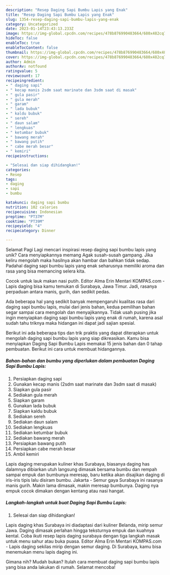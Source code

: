 ```yaml
---
description: "Resep Daging Sapi Bumbu Lapis yang Enak"
title: "Resep Daging Sapi Bumbu Lapis yang Enak"
slug: 1354-resep-daging-sapi-bumbu-lapis-yang-enak
category: Uncategorized
date: 2023-01-14T23:43:13.233Z
image: https://img-global.cpcdn.com/recipes/478b876990483664/680x482cq70/daging-sapi-bumbu-lapis-foto-resep-utama.jpg
hideToc: false
enableToc: true
enableTocContent: false
thumbnail: https://img-global.cpcdn.com/recipes/478b876990483664/680x482cq70/daging-sapi-bumbu-lapis-foto-resep-utama.jpg
cover: https://img-global.cpcdn.com/recipes/478b876990483664/680x482cq70/daging-sapi-bumbu-lapis-foto-resep-utama.jpg
author: Admin
authorAv: notfound
ratingvalue: 5
reviewcount: 17
recipeingredient:
- " daging sapi"
- " kecap manis 2sdm saat marinate dan 3sdm saat di masak"
- " gula pasir"
- " gula merah"
- " garam"
- " lada bubuk"
- " kaldu bubuk"
- " sereh"
- " daun salam"
- " lengkuas"
- " ketumbar bubuk"
- " bawang merah"
- " bawang putih"
- " cabe merah besar"
- " kemiri"
recipeinstructions:

- "Selesai dan siap dihidangkan!"
categories:
- Resep
tags:
- daging
- sapi
- bumbu

katakunci: daging sapi bumbu 
nutrition: 102 calories
recipecuisine: Indonesian
preptime: "PT37M"
cooktime: "PT39M"
recipeyield: "4"
recipecategory: Dinner

---
```



Selamat Pagi Lagi mencari inspirasi resep daging sapi bumbu lapis yang unik? Cara menyiapkannya memang Agak susah-susah gampang. Jika keliru mengolah maka hasilnya akan hambar dan bahkan tidak sedap. Padahal daging sapi bumbu lapis yang enak seharusnya memiliki aroma dan rasa yang bisa memancing selera kita.


Cocok untuk lauk makan nasi putih. Editor Alma Erin Mentari KOMPAS.com - Lapis daging bisa kamu temukan di Surabaya, Jawa Timur. Jadi, rasanya perpaduan antara manis, gurih, dan sedikit pedas.

Ada beberapa hal yang sedikit banyak mempengaruhi kualitas rasa dari daging sapi bumbu lapis, mulai dari jenis bahan, kedua pemilihan bahan segar sampai cara mengolah dan menyajikannya. Tidak usah pusing jika ingin menyiapkan daging sapi bumbu lapis yang enak di rumah, karena asal sudah tahu triknya maka hidangan ini dapat jadi sajian spesial.


Berikut ini ada beberapa tips dan trik praktis yang dapat diterapkan untuk mengolah daging sapi bumbu lapis yang siap dikreasikan. Kamu bisa menyiapkan Daging Sapi Bumbu Lapis memakai 15 jenis bahan dan 0 tahap pembuatan. Berikut ini cara untuk membuat hidangannya.

<!--inarticleads1-->

##### Bahan-bahan dan bumbu yang diperlukan dalam pembuatan Daging Sapi Bumbu Lapis:

1. Persiapkan  daging sapi
1. Gunakan  kecap manis (2sdm saat marinate dan 3sdm saat di masak)
1. Siapkan  gula pasir
1. Sediakan  gula merah
1. Siapkan  garam
1. Gunakan  lada bubuk
1. Siapkan  kaldu bubuk
1. Sediakan  sereh
1. Sediakan  daun salam
1. Sediakan  lengkuas
1. Sediakan  ketumbar bubuk
1. Sediakan  bawang merah
1. Persiapkan  bawang putih
1. Persiapkan  cabe merah besar
1. Ambil  kemiri


Lapis daging merupakan kuliner khas Surabaya, biasanya daging has dalamnya dibiarkan utuh langsung dimasak bersama bumbu dan rempah sampai empuk dan bumbunya meresap, baru ketika akan disajikan daging di iris-iris tipis lalu disiram bumbu. Jakarta - Semur gaya Surabaya ini rasanya manis gurih. Makin lama dimasak, makin meresap bumbunya. Daging nya empuk cocok dimakan dengan kentang atau nasi hangat. 

<!--inarticleads2-->

##### Langkah-langkah untuk buat Daging Sapi Bumbu Lapis:


1. Selesai dan siap dihidangkan!

Lapis daging khas Surabaya ini diadaptasi dari kuliner Belanda, mirip semur Jawa. Daging dimasak perlahan hingga teksturnya empuk dan kuahnya kental. Coba ikuti resep lapis daging surabaya dengan tiga langkah masak untuk menu sahur atau buka puasa. Editor Alma Erin Mentari KOMPAS.com - Lapis daging sekilas mirip dengan semur daging. Di Surabaya, kamu bisa menemukan menu lapis daging ini. 

Gimana nih? Mudah bukan? Itulah cara membuat daging sapi bumbu lapis yang bisa anda lakukan di rumah. Selamat mencoba!
